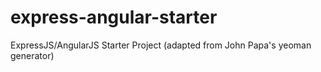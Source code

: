 # express-angular-starter
ExpressJS/AngularJS Starter Project (adapted from John Papa's yeoman generator)
